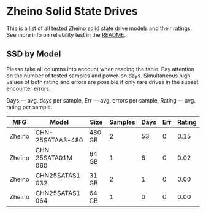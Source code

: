 Zheino Solid State Drives
=========================

This is a list of all tested Zheino solid state drive models and their ratings. See
more info on reliability test in the [README](https://github.com/linuxhw/SMART).

SSD by Model
------------

Please take all columns into account when reading the table. Pay attention on the
number of tested samples and power-on days. Simultaneous high values of both rating
and errors are possible if only rare drives in the subset encounter errors.

Days   — avg. days per sample,
Err    — avg. errors per sample,
Rating — avg. rating per sample.

| MFG       | Model              | Size   | Samples | Days  | Err   | Rating |
|-----------|--------------------|--------|---------|-------|-------|--------|
| Zheino    | CHN-25SATAA3-480   | 480 GB | 2       | 53    | 0     | 0.15   |
| Zheino    | CHN 25SATA01M 060  | 64 GB  | 1       | 6     | 0     | 0.02   |
| Zheino    | CHN25SATAS1 032    | 31 GB  | 2       | 1     | 0     | 0.00   |
| Zheino    | CHN25SATAS1 064    | 64 GB  | 1       | 0     | 0     | 0.00   |

